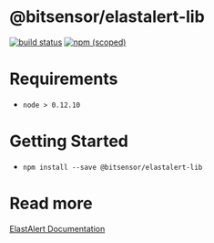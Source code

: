 # @bitsensor/elastalert-lib
[![build status](https://git.bitsensor.io/common/elastalert-lib/badges/master/build.svg)](https://git.bitsensor.io/common/elastalert-lib/commits/master)
[![npm (scoped)](https://img.shields.io/npm/v/@bitsensor/elastalert-lib.svg?maxAge=2592000)](https://www.npmjs.com/package/@bitsensor/elastalert-lib)

# Requirements
* `node > 0.12.10`

# Getting Started
* `npm install --save @bitsensor/elastalert-lib`

# Read more
[ElastAlert Documentation](https://elastalert.readthedocs.io)
